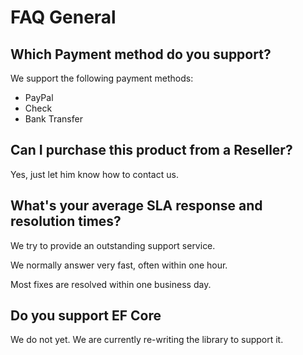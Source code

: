 # FAQ General

## Which Payment method do you support?
We support the following payment methods:

- PayPal
- Check
- Bank Transfer

## Can I purchase this product from a Reseller?
Yes, just let him know how to contact us.

## What's your average SLA response and resolution times?
We try to provide an outstanding support service.

We normally answer very fast, often within one hour.

Most fixes are resolved within one business day.

## Do you support EF Core
We do not yet. We are currently re-writing the library to support it.
